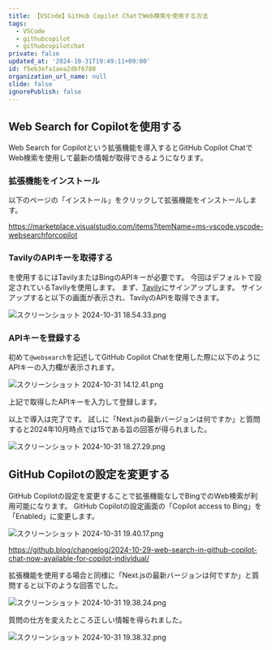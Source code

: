 ```yaml
---
title: 【VSCode】GitHub Copilot ChatでWeb検索を使用する方法
tags:
  - VSCode
  - githubcopilot
  - githubcopilotchat
private: false
updated_at: '2024-10-31T19:49:11+09:00'
id: f5eb3efa1aea2dbf6780
organization_url_name: null
slide: false
ignorePublish: false
---
```

## Web Search for Copilotを使用する

Web Search for Copilotという拡張機能を導入するとGitHub Copilot ChatでWeb検索を使用して最新の情報が取得できるようになります。

### 拡張機能をインストール

以下のページの「インストール」をクリックして拡張機能をインストールします。

https://marketplace.visualstudio.com/items?itemName=ms-vscode.vscode-websearchforcopilot

### TavilyのAPIキーを取得する

を使用するにはTavilyまたはBingのAPIキーが必要です。
今回はデフォルトで設定されているTavilyを使用します。
まず、[Tavily](https://tavily.com)にサインアップします。
サインアップすると以下の画面が表示され、TavilyのAPIを取得できます。

![スクリーンショット 2024-10-31 18.54.33.png](https://qiita-image-store.s3.ap-northeast-1.amazonaws.com/0/2342443/351d3163-b77e-3197-3277-a590b6cb21d6.png)

### APIキーを登録する

初めて`@websearch`を記述してGitHub Copilot Chatを使用した際に以下のようにAPIキーの入力欄が表示されます。

![スクリーンショット 2024-10-31 14.12.41.png](https://qiita-image-store.s3.ap-northeast-1.amazonaws.com/0/2342443/feb5f1a2-ad1a-feef-7d03-c4d18a9fe7ec.png)

上記で取得したAPIキーを入力して登録します。


以上で導入は完了です。
試しに「Next.jsの最新バージョンは何ですか」と質問すると2024年10月時点では15である旨の回答が得られました。

![スクリーンショット 2024-10-31 18.27.29.png](https://qiita-image-store.s3.ap-northeast-1.amazonaws.com/0/2342443/339555d1-b54c-73c5-f71d-8597bf04d34a.png)

## GitHub Copilotの設定を変更する

GitHub Copilotの設定を変更することで拡張機能なしでBingでのWeb検索が利用可能になります。
GitHub Copilotの設定画面の「Copilot access to Bing」を「Enabled」に変更します。

![スクリーンショット 2024-10-31 19.40.17.png](https://qiita-image-store.s3.ap-northeast-1.amazonaws.com/0/2342443/6c4b7a3e-dc1b-ac5a-7211-f28586798cc9.png)

https://github.blog/changelog/2024-10-29-web-search-in-github-copilot-chat-now-available-for-copilot-individual/

拡張機能を使用する場合と同様に「Next.jsの最新バージョンは何ですか」と質問すると以下のような回答でした。

![スクリーンショット 2024-10-31 19.38.24.png](https://qiita-image-store.s3.ap-northeast-1.amazonaws.com/0/2342443/2aafa969-189b-a6d7-fb36-b9c42ea7b07e.png)

質問の仕方を変えたところ正しい情報を得られました。

![スクリーンショット 2024-10-31 19.38.32.png](https://qiita-image-store.s3.ap-northeast-1.amazonaws.com/0/2342443/ddc49adc-327a-c6ab-0189-6adc63cfa188.png)

